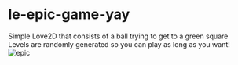 # le-epic-game-yay
Simple Love2D that consists of a ball trying to get to a green square<br>
Levels are randomly generated so you can play as long as you want!<br>
![epic](https://i.imgur.com/gvhCqjf.png "epic")
